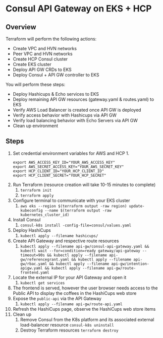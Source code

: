 # Consul API Gateway on EKS + HCP

## Overview

Terraform will perform the following actions:
- Create VPC and HVN networks
- Peer VPC and HVN networks
- Create HCP Consul cluster
- Create EKS cluster
- Deploy API GW CRDs to EKS
- Deploy Consul + API GW controller to EKS

You will perform these steps:
- Deploy Hashicups & Echo services to EKS
- Deploy remaining API GW resources (gateway.yaml & routes.yaml) to EKS
- Verify AWS Load Balancer is created once API GW is deployed
- Verify access behavior with Hashicups via API GW
- Verify load balancing behavior with Echo Servers via API GW
- Clean up environment

## Steps

1. Set credential environment variables for AWS and HCP
    1. 
    ```shell
    export AWS_ACCESS_KEY_ID="YOUR_AWS_ACCESS_KEY"
    export AWS_SECRET_ACCESS_KEY="YOUR_AWS_SECRET_KEY"
    export HCP_CLIENT_ID="YOUR_HCP_CLIENT_ID"
    export HCP_CLIENT_SECRET="YOUR_HCP_SECRET"
    ```
2. Run Terraform (resource creation will take 10-15 minutes to complete)
    1. `terraform init`
    2. `terraform apply`
3. Configure terminal to communicate with your EKS cluster
    1. `aws eks --region $(terraform output -raw region) update-kubeconfig --name $(terraform output -raw kubernetes_cluster_id)`
4. Install Consul
    1. `consul-k8s install -config-file=consul/values.yaml`
5. Deploy HashiCups
    1. `kubectl apply --filename hashicups/`
6. Create API Gateway and respective route resources
    1. `kubectl apply --filename api-gw/consul-api-gateway.yaml && kubectl wait --for=condition=ready gateway/api-gateway --timeout=90s && kubectl apply --filename api-gw/referencegrant.yaml && kubectl apply --filename api-gw/rbac.yaml && kubectl apply --filename api-gw/intention-apigw.yaml && kubectl apply --filename api-gw/route-frontend.yaml` 
7. Locate the external IP for your API Gateway and open it
    1. `kubectl get services`
8. The frontend is served, however the user browser needs access to the Public API to display the coffees in the HashiCups web store
9.  Expose the `public-api` via the API Gateway
    1. `kubectl apply --filename api-gw/route-api.yaml`
10. Refresh the HashiCups page, observe the HashiCups web store items
11. Clean up
    1. Remove Consul from the K8s platform and its associated external load-balancer resource
      `consul-k8s uninstall`
    2. Destroy Terraform resources
      `terraform destroy`